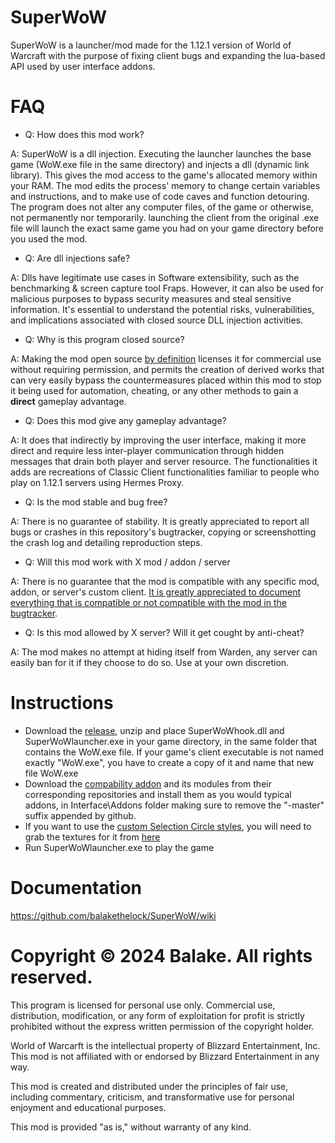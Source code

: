 # SuperWoW
SuperWoW is a launcher/mod made for the 1.12.1 version of World of Warcraft with the purpose of fixing client bugs and expanding the lua-based API used by user interface addons.

# FAQ
- Q: How does this mod work?
  
A: SuperWoW is a dll injection. Executing the launcher launches the base game (WoW.exe file in the same directory) and injects a dll (dynamic link library). This gives the mod access to the game's allocated memory within your RAM. The mod edits the process' memory to change certain variables and instructions, and to make use of code caves and function detouring. The program does not alter any computer files, of the game or otherwise, not permanently nor temporarily. launching the client from the original .exe file will launch the exact same game you had on your game directory before you used the mod.


- Q: Are dll injections safe?
  
A: Dlls have legitimate use cases in Software extensibility, such as the benchmarking & screen capture tool Fraps. However, it can also be used for malicious purposes to bypass security measures and steal sensitive information. It's essential to understand the potential risks, vulnerabilities, and implications associated with closed source DLL injection activities.


- Q: Why is this program closed source?
  
A: Making the mod open source [by definition](https://opensource.org/osd) licenses it for commercial use without requiring permission, and permits the creation of derived works that can very easily bypass the countermeasures placed within this mod to stop it being used for automation, cheating, or any other methods to gain a **direct** gameplay advantage.


- Q: Does this mod give any gameplay advantage?
  
A: It does that indirectly by improving the user interface, making it more direct and require less inter-player communication through hidden messages that drain both player and server resource. The functionalities it adds are recreations of Classic Client functionalities familiar to people who play on 1.12.1 servers using Hermes Proxy.


- Q: Is the mod stable and bug free?

A: There is no guarantee of stability. It is greatly appreciated to report all bugs or crashes in this repository's bugtracker, copying or screenshotting the crash log and detailing reproduction steps.


- Q: Will this mod work with X mod / addon / server

A: There is no guarantee that the mod is compatible with any specific mod, addon, or server's custom client. [It is greatly appreciated to document everything that is compatible or not compatible with the mod in the bugtracker](https://github.com/balakethelock/SuperWoW/wiki/Compability-with-other-mods).


- Q: Is this mod allowed by X server? Will it get cought by anti-cheat?
  
A: The mod makes no attempt at hiding itself from Warden, any server can easily ban for it if they choose to do so. Use at your own discretion.

# Instructions
- Download the [release](https://github.com/balakethelock/SuperWoW/releases/tag/Release), unzip and place SuperWoWhook.dll and SuperWoWlauncher.exe in your game directory, in the same folder that contains the WoW.exe file. If your game's client executable is not named exactly "WoW.exe", you have to create a copy of it and name that new file WoW.exe
- Download the [compability addon](https://github.com/balakethelock/SuperAPI) and its modules from their corresponding repositories and install them as you would typical addons, in Interface\Addons folder making sure to remove the "-master" suffix appended by github.
- If you want to use the [custom Selection Circle styles](https://github.com/balakethelock/SuperWoW/wiki/Changelog#14042024--110:~:text=Added%20SelectionCircleStyle%20CVar), you will need to grab the textures for it from [here](https://github.com/balakethelock/SuperWoW/releases/tag/Patch) 
- Run SuperWoWlauncher.exe to play the game

# Documentation
https://github.com/balakethelock/SuperWoW/wiki

# Copyright © 2024 Balake. All rights reserved.

This program is licensed for personal use only. Commercial
use, distribution, modification, or any form of exploitation
for profit is strictly prohibited without the express written
permission of the copyright holder.

World of Warcarft is the intellectual property of Blizzard
Entertainment, Inc. This mod is not affiliated with or
endorsed by Blizzard Entertainment in any way.

This mod is created and distributed under the principles of
fair use, including commentary, criticism, and transformative
use for personal enjoyment and educational purposes.

This mod is provided "as is," without warranty of any kind.
